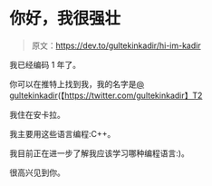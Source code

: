 # 你好，我很强壮

> 原文：<https://dev.to/gultekinkadir/hi-im-kadir>

我已经编码 1 年了。

你可以在推特上找到我，我的名字是[@ gultekinkadir](https://dev.to/gultekinkadir)(【https://twitter.com/gultekinkadir】T2

我住在安卡拉。

我主要用这些语言编程:C++。

我目前正在进一步了解我应该学习哪种编程语言:)。

很高兴见到你。